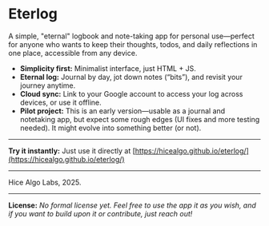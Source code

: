 # Eterlog

A simple, "eternal" logbook and note-taking app for personal use—perfect for anyone who wants to keep their thoughts, todos, and daily reflections in one place, accessible from any device.

- **Simplicity first:** Minimalist interface, just HTML + JS.
- **Eternal log:** Journal by day, jot down notes (“bits”), and revisit your journey anytime.
- **Cloud sync:** Link to your Google account to access your log across devices, or use it offline.
- **Pilot project:** This is an early version—usable as a journal and notetaking app, but expect some rough edges (UI fixes and more testing needed). It might evolve into something better (or not).

---

**Try it instantly:**
Just use it directly at [https://hicealgo.github.io/eterlog/](https://hicealgo.github.io/eterlog/)

---

Hice Algo Labs, 2025.

---

**License:** _No formal license yet. Feel free to use the app it as you wish, and if you want to build upon it or contribute, just reach out!_